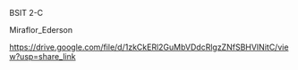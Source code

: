 BSIT 2-C

Miraflor_Ederson

https://drive.google.com/file/d/1zkCkERl2GuMbVDdcRlgzZNfSBHVINitC/view?usp=share_link
